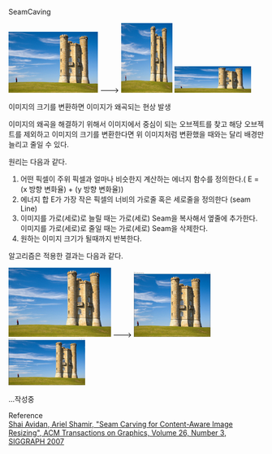 SeamCaving

<p float="left">
<img src="/seam_caving/image/use image/input.jpg" width="35%" height="35%" title="input image" alt="input image"></img>  --->  
<img src="/seam_caving/image/use image/가로변환.jpg" width="20%" height="20%" title="가로변환" alt="가로변환"></img>
<img src="/seam_caving/image/use image/세로변환.jpg" width="30%" height="30%" title="세로변환" alt="세로변환"></img><br/>
</p>

이미지의 크기를 변환하면 이미지가 왜곡되는 현상 발생   
   
이미지의 왜곡을 해결하기 위해서 이미지에서 중심이 되는 오브젝트를 찾고 해당 오브젝트를 제외하고 이미지의 크기를 변환한다면 
위 이미지처럼 변환했을 때와는 달리 배경만 늘리고 줄일 수 있다.

원리는 다음과 같다.

1. 어떤 픽셀이 주위 픽셀과 얼마나 비슷한지 계산하는 에너지 함수를 정의한다.( E = (x 방향 변화율) + (y 방향 변화율))
2. 에너지 합 E가 가장 작은 픽셀의 너비의 가로줄 혹은 세로줄을 정의한다 (seam Line)
3. 이미지를 가로(세로)로 늘릴 때는 가로(세로) Seam을 복사해서 옆줄에 추가한다. 이미지를 가로(세로)로 줄일 때는 가로(세로) Seam을 삭제한다.
4. 원하는 이미지 크기가 될때까지 반복한다.

알고리즘은 적용한 결과는 다음과 같다.

<p float="left">
<img src="/seam_caving/image/use image/input.jpg" width="40%" height="40%" title="input image" alt="input image"></img>  --->  
<img src="/seam_caving/image/use image/seamcarving decrease.JPG" width="30%" height="30%" title="가로변환" alt="가로변환"></img>
<img src="/seam_caving/image/use image/seamcarving increase.JPG" width="30%" height="30%" title="세로변환" alt="세로변환"></img><br/>
</p>

...작성중

Reference   
[Shai Avidan, Ariel Shamir, "Seam Carving for Content-Aware Image Resizing", ACM Transactions on Graphics, Volume 26, Number 3, SIGGRAPH 2007](https://perso.crans.org/frenoy/matlab2012/seamcarving.pdf)

